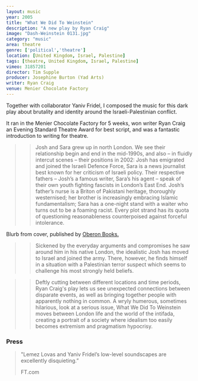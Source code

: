 ```yaml
---
layout: music
year: 2005
title: "What We Did To Weinstein"
description: "A new play by Ryan Craig"
image: "Dash-Weinstein 0131.jpg"
category: "music"
area: theatre
genre: ['political','theatre']
location: [United Kingdom, Israel, Palestine]
tags: [theatre, United Kingdom, Israel, Palestine]
vimeo: 31857201
director: Tim Supple
producer: Josephine Burton (Yad Arts)
writer: Ryan Craig
venue: Menier Chocolate Factory
---
```


Together with collaborator Yaniv Fridel, I composed the music for this dark play about brutality and identity around the Israeli-Palestinian conflict.

It ran in the Menier Chocolate Factory for 5 weeks, won writer Ryan Craig an Evening Standard Theatre Award for best script, and was a fantastic introduction to writing for theatre.

>> Josh and Sara grew up in north London. We see their relationship begin and end in the mid-1990s, and also – in fluidly intercut scenes – their positions in 2002: Josh has emigrated and joined the Israeli Defence Force, Sara is a news journalist best known for her criticism of Israeli policy. Their respective fathers – Josh’s a famous writer, Sara’s his agent – speak of their own youth fighting fascists in London’s East End. Josh’s father’s nurse is a Briton of Pakistani heritage, thoroughly westernised; her brother is increasingly embracing Islamic fundamentalism; Sara has a one-night stand with a waiter who turns out to be a foaming racist. Every plot strand has its quota of questioning reasonableness counterpoised against forceful intolerance.


Blurb from cover, published by <a href="http://oberonbooks.com/what-we-did-to-weinstein">Oberon Books.</a>

>> Sickened by the everyday arguments and compromises he saw around him in his native London, the idealistic Josh has moved to Israel and joined the army. There, however, he finds himself in a situation with a Palestinian terror suspect which seems to challenge his most strongly held beliefs.

>> Deftly cutting between different locations and time periods, Ryan Craig's play lets us see unexpected connections between disparate events, as well as bringing together people with apparently nothing in common. A wryly humerous, sometimes hilarious, look at a serious issue, What We Did To Weinstein moves between London life and the world of the intifada, creating a portrait of a society where idealism too easily becomes extremism and pragmatism hypocrisy.


<h3>Press</h3>

<blockquote>
	<p>"Lemez Lovas and Yaniv Fridel’s low-level soundscapes are excellently disquieting.”</p> 

<footer>FT.com</footer>
</blockquote>
